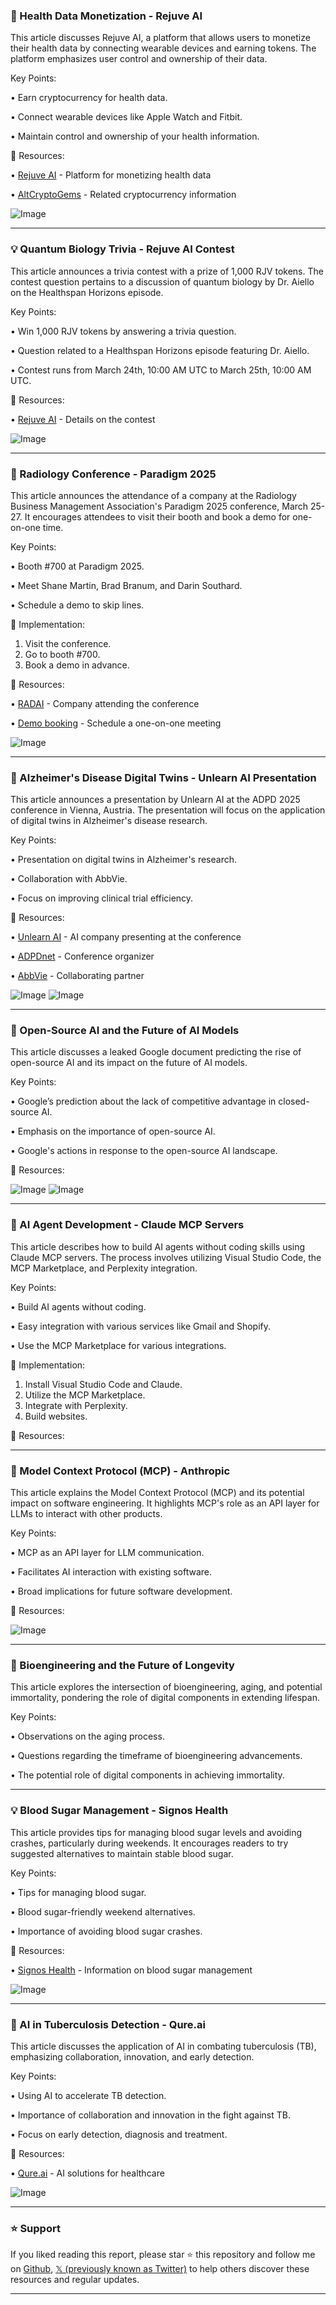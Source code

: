 ### 🤖 Health Data Monetization - Rejuve AI

This article discusses Rejuve AI, a platform that allows users to monetize their health data by connecting wearable devices and earning tokens.  The platform emphasizes user control and ownership of their data.

Key Points:

• Earn cryptocurrency for health data.

• Connect wearable devices like Apple Watch and Fitbit.

• Maintain control and ownership of your health information.


🔗 Resources:

• [Rejuve AI](https://x.com/Rejuve_AI) - Platform for monetizing health data

• [AltCryptoGems](https://x.com/AltCryptoGems) - Related cryptocurrency information

![Image](https://pbs.twimg.com/media/GmwjdbsWwAAgbLP?format=jpg&name=small)


---
### 💡 Quantum Biology Trivia - Rejuve AI Contest

This article announces a trivia contest with a prize of 1,000 RJV tokens. The contest question pertains to a discussion of quantum biology by Dr. Aiello on the Healthspan Horizons episode.

Key Points:

• Win 1,000 RJV tokens by answering a trivia question.

• Question related to a Healthspan Horizons episode featuring Dr. Aiello.

• Contest runs from March 24th, 10:00 AM UTC to March 25th, 10:00 AM UTC.


🔗 Resources:

• [Rejuve AI](https://x.com/Rejuve_AI) -  Details on the contest


![Image](https://pbs.twimg.com/media/GmzJIKJXAAAJlvC?format=jpg&name=small)


---
### 🚀 Radiology Conference - Paradigm 2025

This article announces the attendance of a company at the Radiology Business Management Association's Paradigm 2025 conference, March 25-27.  It encourages attendees to visit their booth and book a demo for one-on-one time.

Key Points:

• Booth #700 at Paradigm 2025.

•  Meet Shane Martin, Brad Branum, and Darin Southard.

• Schedule a demo to skip lines.


🚀 Implementation:

1. Visit the conference.
2. Go to booth #700.
3. Book a demo in advance.


🔗 Resources:

• [RADAI](https://x.com/radai) - Company attending the conference

• [Demo booking](https://hubs.la/Q03cZDWC0) - Schedule a one-on-one meeting


![Image](https://pbs.twimg.com/media/Gmlj62waEAAC8qF?format=jpg&name=small)


---
### 🤖 Alzheimer's Disease Digital Twins - Unlearn AI Presentation

This article announces a presentation by Unlearn AI at the ADPD 2025 conference in Vienna, Austria. The presentation will focus on the application of digital twins in Alzheimer's disease research.

Key Points:

• Presentation on digital twins in Alzheimer's research.

• Collaboration with AbbVie.

• Focus on improving clinical trial efficiency.



🔗 Resources:

• [Unlearn AI](https://x.com/UnlearnAI) -  AI company presenting at the conference

• [ADPDnet](https://x.com/adpdnet) -  Conference organizer

• [AbbVie](https://x.com/abbvie) - Collaborating partner


![Image](https://pbs.twimg.com/media/GmgMZG3WYAA7PVM?format=png&name=small)
![Image](https://pbs.twimg.com/media/GmgMaV8bgAAgse1?format=png&name=small)


---
### 🤖 Open-Source AI and the Future of AI Models

This article discusses a leaked Google document predicting the rise of open-source AI and its impact on the future of AI models.

Key Points:

• Google’s prediction about the lack of competitive advantage in closed-source AI.

•  Emphasis on the importance of open-source AI.

•  Google's actions in response to the open-source AI landscape.


🔗 Resources:


![Image](https://pbs.twimg.com/media/GmShditbEAEPhcN?format=jpg&name=small)
![Image](https://pbs.twimg.com/media/GmShdksbQAAs9Sl?format=jpg&name=small)


---
### 🚀 AI Agent Development - Claude MCP Servers

This article describes how to build AI agents without coding skills using Claude MCP servers.  The process involves utilizing Visual Studio Code, the MCP Marketplace, and Perplexity integration.

Key Points:

• Build AI agents without coding.

• Easy integration with various services like Gmail and Shopify.

• Use the MCP Marketplace for various integrations.


🚀 Implementation:

1. Install Visual Studio Code and Claude.
2. Utilize the MCP Marketplace.
3. Integrate with Perplexity.
4. Build websites.


🔗 Resources:


---
### 🤖 Model Context Protocol (MCP) - Anthropic

This article explains the Model Context Protocol (MCP) and its potential impact on software engineering.  It highlights MCP's role as an API layer for LLMs to interact with other products.

Key Points:

• MCP as an API layer for LLM communication.

• Facilitates AI interaction with existing software.

•  Broad implications for future software development.



🔗 Resources:


![Image](https://pbs.twimg.com/media/GmS5BdpagAIrGxy?format=jpg&name=small)


---
### 🤖 Bioengineering and the Future of Longevity

This article explores the intersection of bioengineering, aging, and potential immortality, pondering the role of digital components in extending lifespan.

Key Points:

•  Observations on the aging process.

•  Questions regarding the timeframe of bioengineering advancements.

•  The potential role of digital components in achieving immortality.


---
### 💡 Blood Sugar Management - Signos Health

This article provides tips for managing blood sugar levels and avoiding crashes, particularly during weekends.  It encourages readers to try suggested alternatives to maintain stable blood sugar.

Key Points:

•  Tips for managing blood sugar.

•  Blood sugar-friendly weekend alternatives.

•  Importance of avoiding blood sugar crashes.


🔗 Resources:

• [Signos Health](https://x.com/SignosHealth) -  Information on blood sugar management


![Image](https://pbs.twimg.com/media/GmDjCSbWwAAvsiw?format=jpg&name=small)


---
### 🤖 AI in Tuberculosis Detection - Qure.ai

This article discusses the application of AI in combating tuberculosis (TB), emphasizing collaboration, innovation, and early detection.

Key Points:

• Using AI to accelerate TB detection.

•  Importance of collaboration and innovation in the fight against TB.

• Focus on early detection, diagnosis and treatment.


🔗 Resources:

• [Qure.ai](https://x.com/qure_ai) -  AI solutions for healthcare


![Image](https://pbs.twimg.com/ext_tw_video_thumb/1900097830259482624/pu/img/fFN8lYAke2CNdnhl.jpg)


---

### ⭐️ Support

If you liked reading this report, please star ⭐️ this repository and follow me on [Github](https://github.com/Drix10), [𝕏 (previously known as Twitter)](https://x.com/DRIX_10_) to help others discover these resources and regular updates.

---